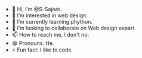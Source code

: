 - 👋 Hi, I’m @S-Sajeet.
- 👀 I’m interested in web design.
- 🌱 I’m currently learning phython.
- 💞️ I’m looking to collaborate on Web design expart.
- 📫 How to reach me, I don't no.
- 😄 Pronouns: He.
- ⚡ Fun fact: I like to code.

<!---
S-Sajeet/S-Sajeet is a ✨ special ✨ repository because its `README.md` (this file) appears on your GitHub profile.
You can click the Preview link to take a look at your changes.
--->
